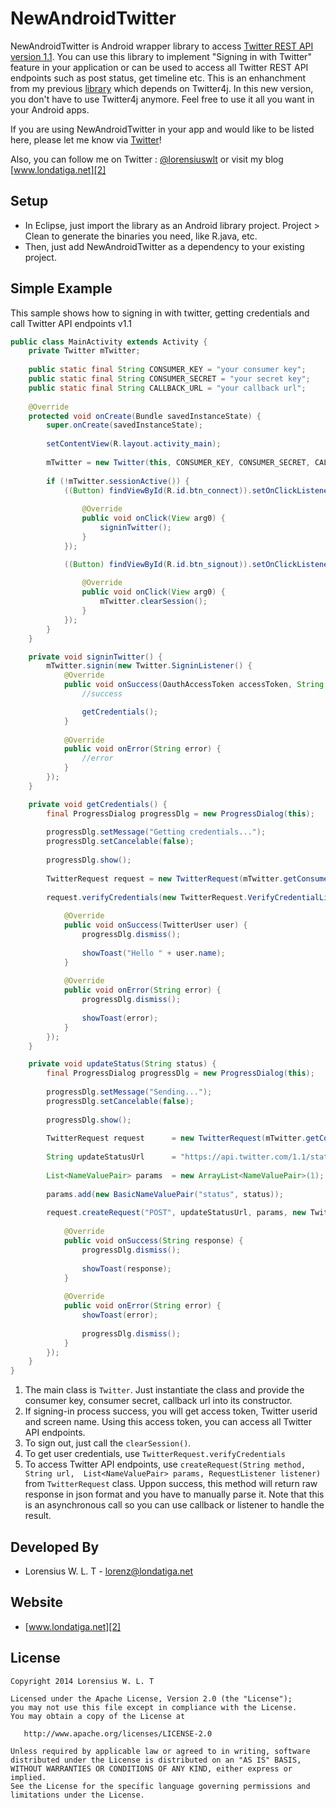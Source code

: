 NewAndroidTwitter
=================

NewAndroidTwitter is Android wrapper library to access [Twitter REST API version 1.1][4]. You can use this library to implement
"Signing in with Twitter" feature in your application or can be used to access all Twitter REST API endpoints such as post status, get timeline etc. This is an enhanchment from my previous [library][3] which depends on Twitter4j. In this new version, you don't have to use Twitter4j anymore. Feel free to use it all you want in your Android apps.

If you are using NewAndroidTwitter in your app and would like to be listed here, please let me know via [Twitter][1]!

Also, you can follow me on Twitter : [@lorensiuswlt][1] or visit my blog [www.londatiga.net][2]

Setup
-----
* In Eclipse, just import the library as an Android library project. Project > Clean to generate the binaries 
you need, like R.java, etc.
* Then, just add NewAndroidTwitter as a dependency to your existing project.


Simple Example
-----
This sample shows how to signing in with twitter, getting credentials and call Twitter API endpoints v1.1

```java
public class MainActivity extends Activity {
    private Twitter mTwitter;
    
    public static final String CONSUMER_KEY = "your consumer key";
    public static final String CONSUMER_SECRET = "your secret key";
    public static final String CALLBACK_URL = "your callback url";
    
    @Override
    protected void onCreate(Bundle savedInstanceState) {
        super.onCreate(savedInstanceState);
        
        setContentView(R.layout.activity_main);
        
        mTwitter = new Twitter(this, CONSUMER_KEY, CONSUMER_SECRET, CALLBACK_URL);
        
        if (!mTwitter.sessionActive()) {
            ((Button) findViewById(R.id.btn_connect)).setOnClickListener(new View.OnClickListener() {
                
                @Override
                public void onClick(View arg0) {
                    signinTwitter();
                }
            });

            ((Button) findViewById(R.id.btn_signout)).setOnClickListener(new View.OnClickListener() {
                
                @Override
                public void onClick(View arg0) {
                    mTwitter.clearSession();
                }
            });
        }       
    }

    private void signinTwitter() {
        mTwitter.signin(new Twitter.SigninListener() {              
            @Override
            public void onSuccess(OauthAccessToken accessToken, String userId, String screenName) {
                //success

                getCredentials();
            }
            
            @Override
            public void onError(String error) {
                //error
            }
        });
    }

    private void getCredentials() {
        final ProgressDialog progressDlg = new ProgressDialog(this);
        
        progressDlg.setMessage("Getting credentials...");
        progressDlg.setCancelable(false);
        
        progressDlg.show();
        
        TwitterRequest request = new TwitterRequest(mTwitter.getConsumer(), mTwitter.getAccessToken());
        
        request.verifyCredentials(new TwitterRequest.VerifyCredentialListener() {
            
            @Override
            public void onSuccess(TwitterUser user) {
                progressDlg.dismiss();
                
                showToast("Hello " + user.name);
            }
            
            @Override
            public void onError(String error) {
                progressDlg.dismiss();
                
                showToast(error);
            }
        });
    }

    private void updateStatus(String status) {
        final ProgressDialog progressDlg = new ProgressDialog(this);
        
        progressDlg.setMessage("Sending...");
        progressDlg.setCancelable(false);
        
        progressDlg.show();
        
        TwitterRequest request      = new TwitterRequest(mTwitter.getConsumer(), mTwitter.getAccessToken());
        
        String updateStatusUrl      = "https://api.twitter.com/1.1/statuses/update.json";
        
        List<NameValuePair> params  = new ArrayList<NameValuePair>(1);
        
        params.add(new BasicNameValuePair("status", status));
        
        request.createRequest("POST", updateStatusUrl, params, new TwitterRequest.RequestListener() {
            
            @Override
            public void onSuccess(String response) {
                progressDlg.dismiss();
                
                showToast(response);
            }
            
            @Override
            public void onError(String error) {
                showToast(error);
                
                progressDlg.dismiss();
            }
        });
    }
}
```

1. The main class is `Twitter`. Just instantiate the class and provide the consumer key, consumer secret, callback url into its constructor.
2. If signing-in process success, you will get access token, Twitter userid and screen name. Using this access token, you can access all Twitter API endpoints.
3. To sign out, just call the `clearSession()`.
4. To get user credentials, use `TwitterRequest.verifyCredentials`
5. To access Twitter API endpoints, use `createRequest(String method, String url,  List<NameValuePair> params, RequestListener listener)` from `TwitterRequest` class. Uppon success, this method will return raw response in json format and you have to manually parse it. Note that this is an asynchronous call so you can use callback or listener to handle the result.
      

Developed By
------------
* Lorensius W. L. T - <lorenz@londatiga.net>

Website
-------
* [www.londatiga.net][2]

License
-------

    Copyright 2014 Lorensius W. L. T

    Licensed under the Apache License, Version 2.0 (the "License");
    you may not use this file except in compliance with the License.
    You may obtain a copy of the License at

       http://www.apache.org/licenses/LICENSE-2.0

    Unless required by applicable law or agreed to in writing, software
    distributed under the License is distributed on an "AS IS" BASIS,
    WITHOUT WARRANTIES OR CONDITIONS OF ANY KIND, either express or implied.
    See the License for the specific language governing permissions and
    limitations under the License.
    
[1]: http://twitter.com/lorensiuswlt
[2]: http://www.londatiga.net
[3]: https://github.com/lorensiuswlt/AndroidTwitter
[4]: https://dev.twitter.com/docs/api/1.1